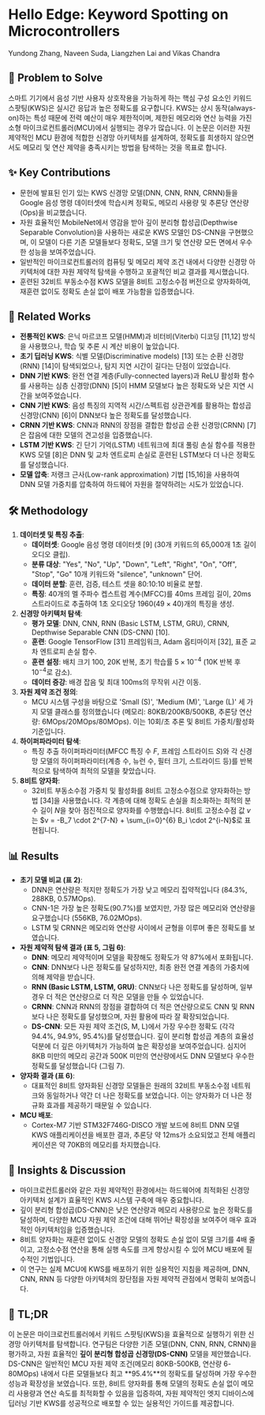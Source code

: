 # Hello Edge: Keyword Spotting on Microcontrollers

Yundong Zhang, Naveen Suda, Liangzhen Lai and Vikas Chandra

## 🧩 Problem to Solve

스마트 기기에서 음성 기반 사용자 상호작용을 가능하게 하는 핵심 구성 요소인 키워드 스팟팅(KWS)은 실시간 응답과 높은 정확도를 요구합니다. KWS는 상시 동작(always-on)하는 특성 때문에 전력 예산이 매우 제한적이며, 제한된 메모리와 연산 능력을 가진 소형 마이크로컨트롤러(MCU)에서 실행되는 경우가 많습니다. 이 논문은 이러한 자원 제약적인 MCU 환경에 적합한 신경망 아키텍처를 설계하여, 정확도를 희생하지 않으면서도 메모리 및 연산 제약을 충족시키는 방법을 탐색하는 것을 목표로 합니다.

## ✨ Key Contributions

- 문헌에 발표된 인기 있는 KWS 신경망 모델(DNN, CNN, RNN, CRNN)들을 Google 음성 명령 데이터셋에 학습시켜 정확도, 메모리 사용량 및 추론당 연산량(Ops)을 비교했습니다.
- 자원 효율적인 MobileNet에서 영감을 받아 깊이 분리형 합성곱(Depthwise Separable Convolution)을 사용하는 새로운 KWS 모델인 DS-CNN을 구현했으며, 이 모델이 다른 기존 모델들보다 정확도, 모델 크기 및 연산량 모든 면에서 우수한 성능을 보여주었습니다.
- 일반적인 마이크로컨트롤러의 컴퓨팅 및 메모리 제약 조건 내에서 다양한 신경망 아키텍처에 대한 자원 제약적 탐색을 수행하고 포괄적인 비교 결과를 제시했습니다.
- 훈련된 32비트 부동소수점 KWS 모델을 8비트 고정소수점 버전으로 양자화하여, 재훈련 없이도 정확도 손실 없이 배포 가능함을 입증했습니다.

## 📎 Related Works

- **전통적인 KWS**: 은닉 마르코프 모델(HMM)과 비터비(Viterbi) 디코딩 [11,12] 방식을 사용했으나, 학습 및 추론 시 계산 비용이 높았습니다.
- **초기 딥러닝 KWS**: 식별 모델(Discriminative models) [13] 또는 순환 신경망(RNN) [14]이 탐색되었으나, 탐지 지연 시간이 길다는 단점이 있었습니다.
- **DNN 기반 KWS**: 완전 연결 계층(Fully-connected layers)과 ReLU 활성화 함수를 사용하는 심층 신경망(DNN) [5]이 HMM 모델보다 높은 정확도와 낮은 지연 시간을 보여주었습니다.
- **CNN 기반 KWS**: 음성 특징의 지역적 시간/스펙트럼 상관관계를 활용하는 합성곱 신경망(CNN) [6]이 DNN보다 높은 정확도를 달성했습니다.
- **CRNN 기반 KWS**: CNN과 RNN의 장점을 결합한 합성곱 순환 신경망(CRNN) [7]은 잡음에 대한 모델의 견고성을 입증했습니다.
- **LSTM 기반 KWS**: 긴 단기 기억(LSTM) 네트워크에 최대 풀링 손실 함수를 적용한 KWS 모델 [8]은 DNN 및 교차 엔트로피 손실로 훈련된 LSTM보다 더 나은 정확도를 달성했습니다.
- **모델 압축**: 저랭크 근사(Low-rank approximation) 기법 [15,16]을 사용하여 DNN 모델 가중치를 압축하여 하드웨어 자원을 절약하려는 시도가 있었습니다.

## 🛠️ Methodology

1. **데이터셋 및 특징 추출**:
   - **데이터셋**: Google 음성 명령 데이터셋 [9] (30개 키워드의 65,000개 1초 길이 오디오 클립).
   - **분류 대상**: "Yes", "No", "Up", "Down", "Left", "Right", "On", "Off", "Stop", "Go" 10개 키워드와 "silence", "unknown" 단어.
   - **데이터 분할**: 훈련, 검증, 테스트 셋을 80:10:10 비율로 분할.
   - **특징**: 40개의 멜 주파수 켑스트럼 계수(MFCC)를 40ms 프레임 길이, 20ms 스트라이드로 추출하여 1초 오디오당 1960($49 \times 40$)개의 특징을 생성.
2. **신경망 아키텍처 탐색**:
   - **평가 모델**: DNN, CNN, RNN (Basic LSTM, LSTM, GRU), CRNN, Depthwise Separable CNN (DS-CNN) [10].
   - **훈련**: Google TensorFlow [31] 프레임워크, Adam 옵티마이저 [32], 표준 교차 엔트로피 손실 함수.
   - **훈련 설정**: 배치 크기 100, 20K 반복, 초기 학습률 $5 \times 10^{-4}$ (10K 반복 후 $10^{-4}$로 감소).
   - **데이터 증강**: 배경 잡음 및 최대 100ms의 무작위 시간 이동.
3. **자원 제약 조건 정의**:
   - MCU 시스템 구성을 바탕으로 'Small (S)', 'Medium (M)', 'Large (L)' 세 가지 모델 클래스를 정의했습니다 (메모리: 80KB/200KB/500KB, 추론당 연산량: 6MOps/20MOps/80MOps). 이는 10회/초 추론 및 8비트 가중치/활성화 기준입니다.
4. **하이퍼파라미터 탐색**:
   - 특징 추출 하이퍼파라미터(MFCC 특징 수 $F$, 프레임 스트라이드 $S$)와 각 신경망 모델의 하이퍼파라미터(계층 수, 뉴런 수, 필터 크기, 스트라이드 등)를 반복적으로 탐색하여 최적의 모델을 찾았습니다.
5. **8비트 양자화**:
   - 32비트 부동소수점 가중치 및 활성화를 8비트 고정소수점으로 양자화하는 방법 [34]을 사용했습니다. 각 계층에 대해 정확도 손실을 최소화하는 최적의 분수 길이 $N$을 찾아 점진적으로 양자화를 수행했습니다. 8비트 고정소수점 값 $v$는 $v = -B_7 \cdot 2^{7-N} + \sum_{i=0}^{6} B_i \cdot 2^{i-N}$로 표현됩니다.

## 📊 Results

- **초기 모델 비교 (표 2)**:
  - DNN은 연산량은 적지만 정확도가 가장 낮고 메모리 집약적입니다 (84.3%, 288KB, 0.57MOps).
  - CNN-1은 가장 높은 정확도(90.7%)를 보였지만, 가장 많은 메모리와 연산량을 요구했습니다 (556KB, 76.02MOps).
  - LSTM 및 CRNN은 메모리와 연산량 사이에서 균형을 이루며 좋은 정확도를 보였습니다.
- **자원 제약적 탐색 결과 (표 5, 그림 6)**:
  - **DNN**: 메모리 제약적이며 모델을 확장해도 정확도가 약 87%에서 포화됩니다.
  - **CNN**: DNN보다 나은 정확도를 달성하지만, 최종 완전 연결 계층의 가중치에 의해 제약을 받습니다.
  - **RNN (Basic LSTM, LSTM, GRU)**: CNN보다 나은 정확도를 달성하며, 일부 경우 더 적은 연산량으로 더 작은 모델을 만들 수 있었습니다.
  - **CRNN**: CNN과 RNN의 장점을 결합하여 더 적은 연산량으로도 CNN 및 RNN보다 나은 정확도를 달성했으며, 자원 활용에 따라 잘 확장되었습니다.
  - **DS-CNN**: 모든 자원 제약 조건(S, M, L)에서 가장 우수한 정확도 (각각 94.4%, 94.9%, 95.4%)를 달성했습니다. 깊이 분리형 합성곱 계층의 효율성 덕분에 더 깊은 아키텍처가 가능하여 높은 확장성을 보여주었습니다. 심지어 8KB 미만의 메모리 공간과 500K 미만의 연산량에서도 DNN 모델보다 우수한 정확도를 달성했습니다 (그림 7).
- **양자화 결과 (표 6)**:
  - 대표적인 8비트 양자화된 신경망 모델들은 원래의 32비트 부동소수점 네트워크와 동일하거나 약간 더 나은 정확도를 보였습니다. 이는 양자화가 더 나은 정규화 효과를 제공하기 때문일 수 있습니다.
- **MCU 배포**:
  - Cortex-M7 기반 STM32F746G-DISCO 개발 보드에 8비트 DNN 모델 KWS 애플리케이션을 배포한 결과, 추론당 약 12ms가 소요되었고 전체 애플리케이션은 약 70KB의 메모리를 차지했습니다.

## 🧠 Insights & Discussion

- 마이크로컨트롤러와 같은 자원 제약적인 환경에서는 하드웨어에 최적화된 신경망 아키텍처 설계가 효율적인 KWS 시스템 구축에 매우 중요합니다.
- 깊이 분리형 합성곱(DS-CNN)은 낮은 연산량과 메모리 사용량으로 높은 정확도를 달성하며, 다양한 MCU 자원 제약 조건에 대해 뛰어난 확장성을 보여주어 매우 효과적인 아키텍처임을 입증했습니다.
- 8비트 양자화는 재훈련 없이도 신경망 모델의 정확도 손실 없이 모델 크기를 4배 줄이고, 고정소수점 연산을 통해 실행 속도를 크게 향상시킬 수 있어 MCU 배포에 필수적인 기법입니다.
- 이 연구는 실제 MCU에 KWS를 배포하기 위한 실용적인 지침을 제공하며, DNN, CNN, RNN 등 다양한 아키텍처의 장단점을 자원 제약적 관점에서 명확히 보여줍니다.

## 📌 TL;DR

이 논문은 마이크로컨트롤러에서 키워드 스팟팅(KWS)을 효율적으로 실행하기 위한 신경망 아키텍처를 탐색합니다. 연구팀은 다양한 기존 모델(DNN, CNN, RNN, CRNN)을 평가하고, 자원 효율적인 **깊이 분리형 합성곱 신경망(DS-CNN)** 모델을 제안했습니다. DS-CNN은 일반적인 MCU 자원 제약 조건(메모리 80KB-500KB, 연산량 6-80MOps) 내에서 다른 모델들보다 최고 **95.4%**의 정확도를 달성하며 가장 우수한 성능과 확장성을 보였습니다. 또한, 8비트 양자화를 통해 모델의 정확도 손실 없이 메모리 사용량과 연산 속도를 최적화할 수 있음을 입증하여, 자원 제약적인 엣지 디바이스에 딥러닝 기반 KWS를 성공적으로 배포할 수 있는 실용적인 가이드를 제공합니다.
